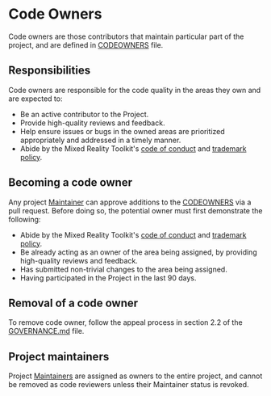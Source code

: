 # Code Owners

Code owners are those contributors that maintain particular part of the project, and are defined in [CODEOWNERS](https://docs.github.com/en/repositories/managing-your-repositorys-settings-and-features/customizing-your-repository/about-code-owners) file.

## Responsibilities

Code owners are responsible for the code quality in the areas they own and are expected to:

* Be an active contributor to the Project.
* Provide high-quality reviews and feedback.
* Help ensure issues or bugs in the owned areas are prioritized appropriately and addressed in a timely manner.
* Abide by the Mixed Reality Toolkit's [code of conduct](https://github.com/MixedRealityToolkit/MixedRealityToolkit-MVG/blob/main/org-docs/CODE-OF-CONDUCT.md) and [trademark policy](https://github.com/MixedRealityToolkit/MixedRealityToolkit-MVG/blob/main/org-docs/TRADEMARKS.md).

## Becoming a code owner

Any project [Maintainer](../CONTRIBUTING.md#maintainers) can approve additions to the [CODEOWNERS](https://docs.github.com/en/repositories/managing-your-repositorys-settings-and-features/customizing-your-repository/about-code-owners) via a pull request. Before doing so, the potential owner must first demonstrate the following:

* Abide by the Mixed Reality Toolkit's [code of conduct](https://github.com/MixedRealityToolkit/MixedRealityToolkit-MVG/blob/main/org-docs/CODE-OF-CONDUCT.md) and [trademark policy](https://github.com/MixedRealityToolkit/MixedRealityToolkit-MVG/blob/main/org-docs/TRADEMARKS.md).
* Be already acting as an owner of the area being assigned, by providing high-quality reviews and feedback.
* Has submitted non-trivial changes to the area being assigned.
* Having participated in the Project in the last 90 days.

## Removal of a code owner

To remove code owner, follow the appeal process in section 2.2 of the [GOVERNANCE.md](../GOVERNANCE.md#2-decisions) file.

## Project maintainers

Project [Maintainers](../CONTRIBUTING.md#maintainers) are assigned as owners to the entire project, and cannot be removed as code reviewers unless their Maintainer status is revoked.
